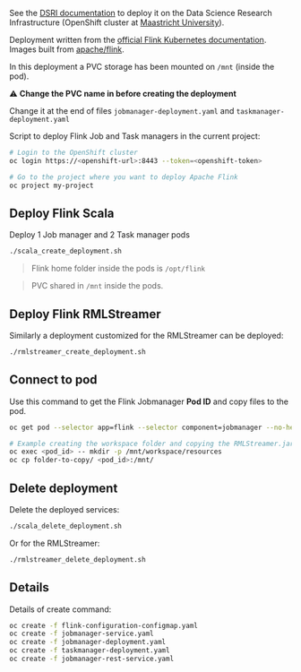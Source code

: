 See the [DSRI documentation](https://maastrichtu-ids.github.io/dsri-documentation) to deploy it on the Data Science Research Infrastructure (OpenShift cluster at [Maastricht University](https://maastrichtuniversity.nl)).

Deployment written from the [official Flink Kubernetes documentation](https://ci.apache.org/projects/flink/flink-docs-stable/ops/deployment/kubernetes.html). Images built from [apache/flink](https://github.com/apache/flink).

In this deployment a PVC storage has been mounted on `/mnt` (inside the pod). 

⚠️ **Change the PVC name in  before creating the deployment**

Change it at the end of files `jobmanager-deployment.yaml` and `taskmanager-deployment.yaml`

Script to deploy Flink Job and Task managers in the current project:

```bash
# Login to the OpenShift cluster
oc login https://<openshift-url>:8443 --token=<openshift-token>

# Go to the project where you want to deploy Apache Flink
oc project my-project
```

## Deploy Flink Scala

Deploy 1 Job manager and 2 Task manager pods

```bash
./scala_create_deployment.sh
```

> Flink home folder inside the pods is `/opt/flink`

> PVC shared in `/mnt` inside the pods.

## Deploy Flink RMLStreamer

Similarly a deployment customized for the RMLStreamer can be deployed:

```bash
./rmlstreamer_create_deployment.sh
```

## Connect to pod

Use this command to get the Flink Jobmanager **Pod ID** and copy files to the pod.

```bash
oc get pod --selector app=flink --selector component=jobmanager --no-headers -o=custom-columns=NAME:.metadata.name

# Example creating the workspace folder and copying the RMLStreamer.jar to the pod
oc exec <pod_id> -- mkdir -p /mnt/workspace/resources
oc cp folder-to-copy/ <pod_id>:/mnt/
```

## Delete deployment

Delete the deployed services:

```bash
./scala_delete_deployment.sh
```

Or for the RMLStreamer:

```bash
./rmlstreamer_delete_deployment.sh
```

## Details

Details of create command:

```bash
oc create -f flink-configuration-configmap.yaml
oc create -f jobmanager-service.yaml
oc create -f jobmanager-deployment.yaml
oc create -f taskmanager-deployment.yaml
oc create -f jobmanager-rest-service.yaml
```

